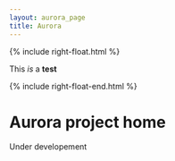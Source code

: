 ```yaml
---
layout: aurora_page
title: Aurora
---
```


{% include right-float.html %}

This *is* a **test**

{% include right-float-end.html %}

# Aurora project home

Under developement

<div class="clearfloat"></div>